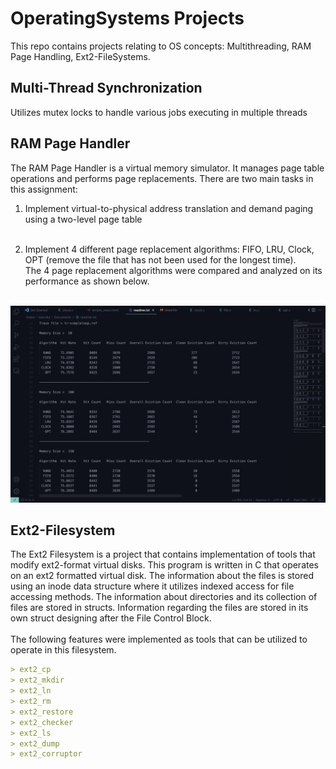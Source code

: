 # OperatingSystems Projects
This repo contains projects relating to OS concepts: Multithreading, RAM Page Handling, Ext2-FileSystems.
## Multi-Thread Synchronization
Utilizes mutex locks to handle various jobs executing in multiple threads
## RAM Page Handler
The RAM Page Handler is a virtual memory simulator. It manages page table operations and performs page replacements. There are two main tasks in this assignment:<br/>
1. Implement virtual-to-physical address translation and demand paging using a two-level page table <br/><br/>

2. Implement 4 different page replacement algorithms: FIFO, LRU, Clock, OPT (remove the file that has not been used for the longest time). <br/>
The 4 page replacement algorithms were compared and analyzed on its performance as shown below. <br/><br/>

![Quote](https://github.com/kannikakabilar/RAM-Page-Handler/blob/main/analysis_shot.png)
## Ext2-Filesystem
The Ext2 Filesystem is a project that contains implementation of tools that modify ext2-format virtual disks. This program is written in C that operates on an ext2 formatted virtual disk. The information about the files is stored using an inode data structure where it utilizes indexed access for file accessing methods. The information about directories and its collection of files are stored in structs. Information regarding the files are stored in its own struct designing after the File Control Block. <br/><br/>
The following features were implemented as tools that can be utilized to operate in this filesystem.<br/>
```md
> ext2_cp
> ext2_mkdir
> ext2_ln
> ext2_rm
> ext2_restore
> ext2_checker
> ext2_ls
> ext2_dump
> ext2_corruptor
```

